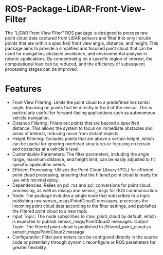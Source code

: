 # ROS-Package-LiDAR-Front-View-Filter
The "LiDAR Front View Filter" ROS package is designed to process raw point cloud data captured from LiDAR sensors and filter it to only include points that are within a specified front view angle, distance, and height. 
This package aims to provide a simplified and focused point cloud that can be used for navigation, obstacle avoidance, and environmental analysis in robotic applications. By concentrating on a specific region of interest, the computational load can be reduced, and the efficiency of subsequent processing stages can be improved.
# Features
- Front View Filtering: Limits the point cloud to a predefined horizontal angle, focusing on points that lie directly in front of the sensor. This is particularly useful for forward-facing applications such as autonomous vehicle navigation.
- Distance Filtering: Filters out points that are beyond a specified distance. This allows the system to focus on immediate obstacles and areas of interest, reducing noise from distant objects.
- Height Filtering: Excludes points that are above a certain height, which can be useful for ignoring overhead structures or focusing on terrain and obstacles at a vehicle's level.
- Customizable Parameters: The filter parameters, including the angle range, maximum distance, and height limit, can be easily adjusted to fit specific application needs.
- Efficient Processing: Utilizes the Point Cloud Library (PCL) for efficient point cloud processing, ensuring that the filtered point cloud is ready for use with minimal delay.
- Dependencies: Relies on pcl_ros and pcl_conversions for point cloud processing, as well as roscpp and sensor_msgs for ROS communication.
- Node: The package includes a single node that subscribes to a topic publishing raw sensor_msgs/PointCloud2 messages, processes the incoming point cloud data according to the filter settings, and publishes the filtered point cloud to a new topic.
- Input Topic: The node subscribes to /raw_point_cloud by default, which is expected to publish sensor_msgs/PointCloud2 messages.
Output Topic: The filtered point cloud is published to /filtered_point_cloud as sensor_msgs/PointCloud2 message
- Configuration: Filter parameters can be configured directly in the source code or potentially through dynamic reconfigure or ROS parameters for greater flexibility.
